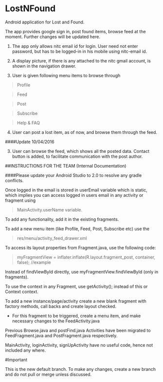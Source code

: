 # LostNFound
Android application for Lost and Found.

The app provides google sign in, post found items, browse feed at the moment. Further changes will be updated here.

1. The app only allows nitc email id for login. User need not enter password, but has to be logged-in in his mobile using nitc-email id.

2. A display picture, if there is any attached to the nitc gmail account, is shown in the navigation drawer.

3. User is given following menu items to browse through

>Profile

>Feed

>Post

>Subscribe

>Help & FAQ

4. User can post a lost item, as of now, and browse them through the feed.

####Update 10/04/2016

3. User can browse the feed, which shows all the posted data. Contact button is added, to facilitate communication with the post author.

##INSTRUCTIONS FOR THE TEAM (Internal Documentation)

####Please update your Android Studio to 2.0 to resolve any gradle conflicts.

Once logged in the email is stored in userEmail variable which is static, which implies you can access logged in users email in any activity or fragment using 
> MainActivity.userName variable.

To add any functionality, add it in the existing fragments.

To add a new menu item (like Profile, Feed, Post, Subscribe etc) use the 
> res/menu/activity_feed_drawer.xml

To access its layout properties from Fragment.java, use the following code:
> myFragmentView = inflater.inflate(R.layout.fragment_post, container, false);               //example

Instead of findViewById directly, use myFragmentView.findViewById (only in fragments).

To use the context in any Fragment, use getActivity(); instead of this or Context context.

To add a new instance/page/activity create a new blank fragment with factory methods, call backs and create layout checked.
  - For this fragment to be triggered, create a menu item, and make necessary changes to the FeedActivity.java
  
Previous Browse.java and postFind.java Activities have been migrated to FeedFragment.java and PostFragment.java respectively.

MainActivity, loginActivity, signUpActivity have no useful code, hence not included any where.


#Important

This is the new default branch. To make any changes, create a new branch and do not pull or merge unless discussed.
